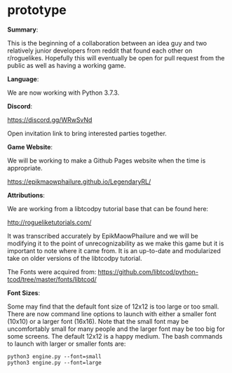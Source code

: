 # prototype

**Summary**:

This is the beginning of a collaboration between an idea guy and two relatively junior developers from reddit that found each other on r/roguelikes. Hopefully this will eventually be open for pull request from the public as well as having a working game.

**Language**:

We are now working with Python 3.7.3.

**Discord**:

<https://discord.gg/WRwSvNd>

Open invitation link to bring interested parties together.

**Game Website**:

We will be working to make a Github Pages website when the time is appropriate.

<https://epikmaowphailure.github.io/LegendaryRL/>

**Attributions**:

We are working from a libtcodpy tutorial base that can be found here:

<http://rogueliketutorials.com/>

It was transcribed accurately by EpikMaowPhailure and we will be modifying it to the point of unrecognizability as we make this game but it is important to note where it came from. It is an up-to-date and modularized take on older versions of the libtcodpy tutorial. 

The Fonts were acquired from: <https://github.com/libtcod/python-tcod/tree/master/fonts/libtcod/>

**Font Sizes**:

Some may find that the default font size of 12x12 is too large or too small. There are now command line options to launch with either a smaller font (10x10) or a larger font (16x16). Note that the small font may be uncomfortably small for many people and the larger font may be too big for some screens. The default 12x12 is a happy medium. The bash commands to launch with larger or smaller fonts are:

    python3 engine.py --font=small
    python3 engine.py --font=large
